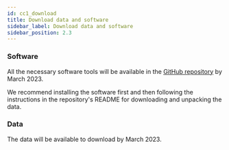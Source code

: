 ```yaml
---
id: cc1_download
title: Download data and software
sidebar_label: Download data and software
sidebar_position: 2.3
---
```


### Software

All the necessary software tools will be available in the [GitHub repository](https://github.com/CadenzaProject) by March 2023.


We recommend installing the software first and then following the instructions in the repository's README for downloading and unpacking the data.

### Data

The data will be available to download by March 2023.

<!-- The data is available for [download here](https://mab.to/zU7TS8jJelkoD).

On the download site you will see three data packages are available,

- `clarity_CEC2_core.v1_1.tgz`  [**28 GB**] - metadata and dev set
- `clarity_CEC2_train.v1_1.tgz` [**69 GB**] - scenes for training systems
- `clarity_CEC2_hoairs.v1_0.tgz` [**144 GB**] - impulse responses for generating extended training data -->

<!-- All participants will require the **core** data package. Participants using machine learning approaches will additionally require the **train** data package. Participants wishing to extend the training set by using our provided scene rendering tools will also require the high order ambisonic impulse responses (i.e., the **hoairs** package). 

To unpack the data we recommend you follow the instructions in the [Cadenza Challenge GitHub repository](https://github.com/CadenzaProject/Cadenza). -->

